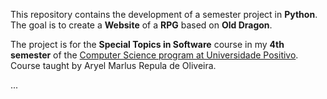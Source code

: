 This repository contains the development of a semester project in **Python**. The goal is to create a **Website** of a **RPG** based on **Old Dragon**.

The project is for the **Special Topics in Software** course in my **4th semester** of the <a href="https://cursos.up.edu.br/grad-ciencia-da-computacao-up/p" target="_blank">Computer Science program at Universidade Positivo</a>. Course taught by Aryel Marlus Repula de Oliveira.

...
